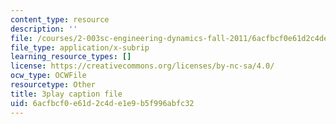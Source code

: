 ```yaml
---
content_type: resource
description: ''
file: /courses/2-003sc-engineering-dynamics-fall-2011/6acfbcf0e61d2c4de1e9b5f996abfc32_GUvoVvXwoOQ.srt
file_type: application/x-subrip
learning_resource_types: []
license: https://creativecommons.org/licenses/by-nc-sa/4.0/
ocw_type: OCWFile
resourcetype: Other
title: 3play caption file
uid: 6acfbcf0-e61d-2c4d-e1e9-b5f996abfc32
---
```

